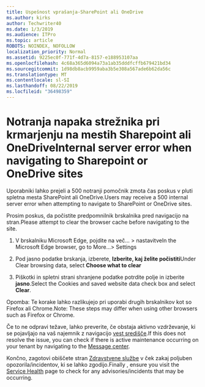 ```yaml
---
title: Uspešnost vprašanja-SharePoint ali OneDrive
ms.author: kirks
author: Techwriter40
ms.date: 1/3/2019
ms.audience: ITPro
ms.topic: article
ROBOTS: NOINDEX, NOFOLLOW
localization_priority: Normal
ms.assetid: 9225ec0f-771f-4d7a-8157-e188953107aa
ms.openlocfilehash: 4c68a365d6094a73a1ab35dddfcffb679421bd34
ms.sourcegitcommit: 1d98db8acb9959aba3b5e308a567ade6b62da56c
ms.translationtype: MT
ms.contentlocale: sl-SI
ms.lasthandoff: 08/22/2019
ms.locfileid: "36498359"
---
```

# <a name="internal-server-error-when-navigating-to-sharepoint-or-onedrive-sites"></a><span data-ttu-id="e9be3-102">Notranja napaka strežnika pri krmarjenju na mestih Sharepoint ali OneDrive</span><span class="sxs-lookup"><span data-stu-id="e9be3-102">Internal server error when navigating to Sharepoint or OneDrive sites</span></span>

<span data-ttu-id="e9be3-103">Uporabniki lahko prejeli a 500 notranji pomočnik zmota čas poskus v pluti spletna mesta SharePoint ali OneDrive.</span><span class="sxs-lookup"><span data-stu-id="e9be3-103">Users may receive a 500 internal server error when attempting to navigate to SharePoint or OneDrive sites.</span></span> 

<span data-ttu-id="e9be3-104">Prosim poskus, da počistite predpomnilnik brskalnika pred navigacijo na stran.</span><span class="sxs-lookup"><span data-stu-id="e9be3-104">Please attempt to clear the browser cache before navigating to the site.</span></span>


1. <span data-ttu-id="e9be3-105">V brskalniku Microsoft Edge, pojdite na več... > nastavitve</span><span class="sxs-lookup"><span data-stu-id="e9be3-105">In the Microsoft Edge browser, go to More...> Settings</span></span>

2. <span data-ttu-id="e9be3-106">Pod jasno podatke brskanja, izberete, **Izberite, kaj želite počistiti**</span><span class="sxs-lookup"><span data-stu-id="e9be3-106">Under Clear browsing data, select **Choose what to clear**</span></span>

3. <span data-ttu-id="e9be3-107">Piškotki in spletni strani shranjene podatke potrdite polje in izberite **jasno**.</span><span class="sxs-lookup"><span data-stu-id="e9be3-107">Select the Cookies and saved website data check box and select **Clear**.</span></span>

<span data-ttu-id="e9be3-108">Opomba: Te korake lahko razlikujejo pri uporabi drugih brskalnikov kot so Firefox ali Chrome.</span><span class="sxs-lookup"><span data-stu-id="e9be3-108">Note: These steps may differ when using other browsers such as Firefox or Chrome.</span></span>

<span data-ttu-id="e9be3-109">Če to ne odpravi težave, lahko preverite, če obstaja aktivno vzdrževanje, ki se pojavljajo na vaš najemnik z navigacijo [vest središče](https://portal.office.com/adminportal/home#/MessageCenter).</span><span class="sxs-lookup"><span data-stu-id="e9be3-109">If this does not resolve the issue, you can check if there is active maintenance occurring on your tenant by navigating to the [Message center](https://portal.office.com/adminportal/home#/MessageCenter).</span></span>

<span data-ttu-id="e9be3-110">Končno, zagotovi obiščete stran [Zdravstvene službe](https://portal.office.com/adminportal/home#/servicehealth) v ček zakaj poljuben opozorila/incidentov, ki se lahko zgodijo.</span><span class="sxs-lookup"><span data-stu-id="e9be3-110">Finally , ensure you visit the [Service Health](https://portal.office.com/adminportal/home#/servicehealth) page to check for any advisories/incidents that may be occurring.</span></span>

